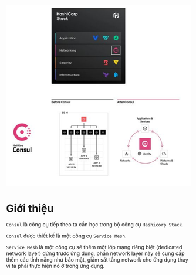 ![[hashicorp-consul-presend.jpg]](https://github.com/phucbone/vault/blob/master/imgs/imgs-hashicorp-stack/imgs-hashicorp-consul/hashicorp-consul-presend.jpg?raw=true)

# Giới thiệu

`Consul` là công cụ tiếp theo ta cần học trong bộ công cụ `Hashicorp Stack`.

`Consul` được thiết kế là một công cụ `Service Mesh`.

`Service Mesh` là một công cụ sẽ thêm một lớp mạng riêng biệt (dedicated network layer) đứng trước ứng dụng, phần network layer này sẽ cung cấp thêm các tính năng như bảo mật, giám sát tầng network cho ứng dụng thay vì ta phải thực hiện nó ở trong ứng dụng.
